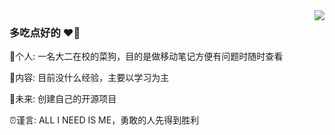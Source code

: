 <img align="right" src="https://github-readme-stats.vercel.app/api?username=chocookie7&show_icons=true&icon_color=CE1D2D&text_color=718096&bg_color=ffffff&hide_title=true" />

### 多吃点好的 ❤👋

👤个人: 一名大二在校的菜狗，目的是做移动笔记方便有问题时随时查看

📖内容: 目前没什么经验，主要以学习为主

🥤未来: 创建自己的开源项目

⏰谨言: ALL I NEED IS ME，勇敢的人先得到胜利
